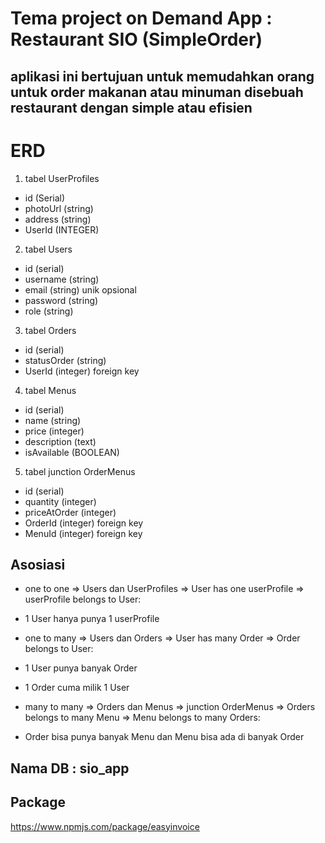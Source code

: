 # Tema project on Demand App : Restaurant SIO (SimpleOrder)

## aplikasi ini bertujuan untuk memudahkan orang untuk order makanan atau minuman disebuah restaurant dengan simple atau efisien

# ERD
1. tabel UserProfiles
- id (Serial)
- photoUrl (string)
- address (string)
- UserId (INTEGER)

2. tabel Users
- id (serial)
- username (string)
- email (string) unik opsional
- password (string)
- role (string)

3. tabel Orders
- id (serial)
- statusOrder (string)
- UserId (integer) foreign key

4. tabel Menus
- id (serial) 
- name (string) 
- price (integer) 
- description (text) 
- isAvailable (BOOLEAN) 

5. tabel junction OrderMenus
- id (serial) 
- quantity (integer) 
- priceAtOrder (integer) 
- OrderId (integer) foreign key
- MenuId (integer) foreign key

## Asosiasi
- one to one => Users dan UserProfiles  => User has one userProfile => userProfile belongs to User:
- 1 User hanya punya 1 userProfile

- one to many => Users dan Orders => User has many Order => Order belongs to User:
- 1 User punya banyak Order
- 1 Order cuma milik 1 User

- many to many => Orders dan Menus => junction OrderMenus => Orders belongs to many Menu => Menu belongs to many Orders:
- Order bisa punya banyak Menu dan Menu bisa ada di banyak Order

## Nama DB : sio_app

## Package
https://www.npmjs.com/package/easyinvoice
